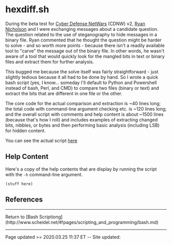 # hexdiff.sh

During the beta test for [Cyber Defense NetWars](https://www.sans.org/netwars/cyber-defense) (CDNW) v2, [Ryan Nicholson](https://www.sans.org/instructors/ryan-nicholson) and I were exchanging messages about a candidate question.  The question related to the use of steganography to hide messages in a binary file. Ryan commented that he thought the question might be harder to solve - and so worth more points - because there isn't a readily available tool to "carve" the message out of the binary file. In other words, he wasn't aware of a tool that would quickly look for the mangled bits in text or binary files and extract them for further analysis.

This bugged me because the solve itself was fairly straightforward - just slightly tedious because it all had to be done by hand.  So I wrote a quick bash script (yes, I know... someday I'll default to Python and Powershell instead of bash, Perl, and CMD) to compare two files (binary or text) and extract the bits that are different in one file or the other.

The core code for the actual comparison and extraction is ~40 lines long; the total code with command-line argument checking etc. is ~120 lines long; and the overall script with comments and help content is about ~1500 lines (because that's how I roll) and includes examples of extracting changed bits, nibbles, or bytes and then performing basic analysis (including LSB) for hidden content.

You can see the actual script [here](http://www.scheidel.net/#!files/hexdiff.sh)

## Help Content

Here's a copy of the help contents that are display by running the script with the `-h` command-line argument.

```
(stuff here)
```

## References


<hr class="tight">
Return to [Bash Scriptiong](http://www.scheidel.net/#!pages/scripting_and_programming/bash.md)

<hr class="tight"><p class="timestamp">Page updated >= 2020.03.25 11:37 ET -- Site updated: <span id="timestamp"></span></p>
<script type='text/javascript'>document.getElementById("timestamp").innerHTML = Date(document.lastModified);</script>
